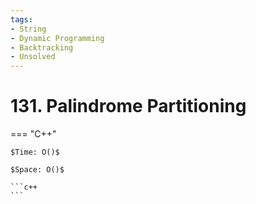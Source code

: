 ```yaml
---
tags:
- String
- Dynamic Programming
- Backtracking
- Unsolved
---
```



# 131. Palindrome Partitioning

=== "C++"

    $Time: O()$

    $Space: O()$

    ```c++
    ```